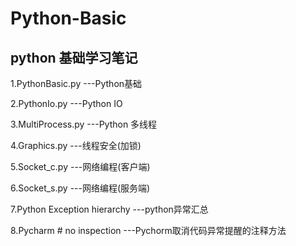 # Python-Basic
python 基础学习笔记
----

1.PythonBasic.py             ---Python基础

2.PythonIo.py                ---Python IO

3.MultiProcess.py            ---Python 多线程

4.Graphics.py                ---线程安全(加锁)

5.Socket_c.py                ---网络编程(客户端)

6.Socket_s.py                ---网络编程(服务端)

7.Python Exception hierarchy ---python异常汇总

8.Pycharm # no inspection    ---Pychorm取消代码异常提醒的注释方法
